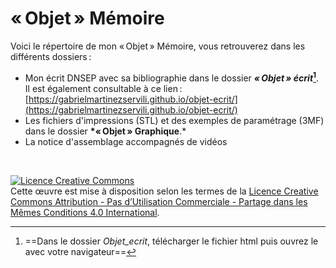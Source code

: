 
# «&#8239;Objet&#8239;» Mémoire
Voici le répertoire de mon «&#8239;Objet&#8239;» Mémoire, vous retrouverez dans les différents dossiers&#8201;:
- Mon écrit DNSEP avec sa bibliographie dans le dossier __*«&#8239;Objet&#8239;» écrit*[^1]__. 
 <br> Il est également consultable à ce lien&#8201;: [https://gabrielmartinezservili.github.io/objet-ecrit/](https://gabrielmartinezservili.github.io/objet-ecrit/)	
- Les fichiers d'impressions (STL) et des exemples de paramétrage (3MF) dans le dossier  __*«&#8239;Objet&#8239;» Graphique__.*
- La notice d'assemblage accompagnés de vidéos

<br>

[^1]: ==Dans le dossier *Objet_ecrit*, télécharger le fichier html puis ouvrez le avec votre navigateur==

<a rel="license" href="http://creativecommons.org/licenses/by-nc-sa/4.0/"><img alt="Licence Creative Commons" style="border-width:0" src="https://i.creativecommons.org/l/by-nc-sa/4.0/88x31.png" /></a><br />Cette œuvre est mise à disposition selon les termes de la <a rel="license" href="http://creativecommons.org/licenses/by-nc-sa/4.0/">Licence Creative Commons Attribution - Pas d’Utilisation Commerciale - Partage dans les Mêmes Conditions 4.0 International</a>.
